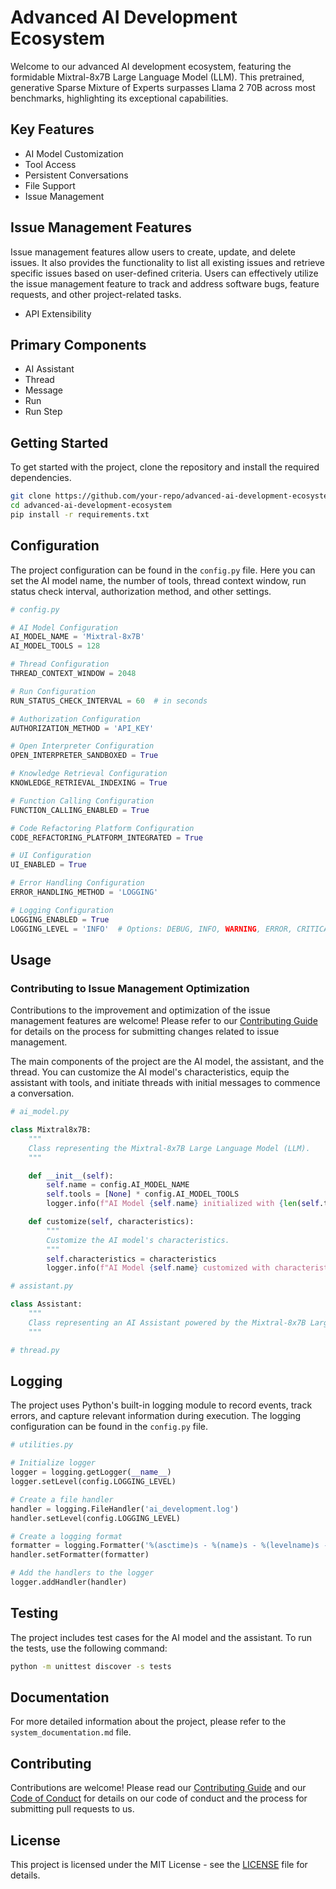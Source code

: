 # Advanced AI Development Ecosystem

Welcome to our advanced AI development ecosystem, featuring the formidable Mixtral-8x7B Large Language Model (LLM). This pretrained, generative Sparse Mixture of Experts surpasses Llama 2 70B across most benchmarks, highlighting its exceptional capabilities.

## Key Features

- AI Model Customization
- Tool Access
- Persistent Conversations
- File Support
- Issue Management

## Issue Management Features

Issue management features allow users to create, update, and delete issues. It also provides the functionality to list all existing issues and retrieve specific issues based on user-defined criteria. Users can effectively utilize the issue management feature to track and address software bugs, feature requests, and other project-related tasks.
- API Extensibility

## Primary Components

- AI Assistant
- Thread
- Message
- Run
- Run Step

## Getting Started

To get started with the project, clone the repository and install the required dependencies.

```bash
git clone https://github.com/your-repo/advanced-ai-development-ecosystem.git
cd advanced-ai-development-ecosystem
pip install -r requirements.txt
```

## Configuration

The project configuration can be found in the `config.py` file. Here you can set the AI model name, the number of tools, thread context window, run status check interval, authorization method, and other settings.

```python
# config.py

# AI Model Configuration
AI_MODEL_NAME = 'Mixtral-8x7B'
AI_MODEL_TOOLS = 128

# Thread Configuration
THREAD_CONTEXT_WINDOW = 2048

# Run Configuration
RUN_STATUS_CHECK_INTERVAL = 60  # in seconds

# Authorization Configuration
AUTHORIZATION_METHOD = 'API_KEY'

# Open Interpreter Configuration
OPEN_INTERPRETER_SANDBOXED = True

# Knowledge Retrieval Configuration
KNOWLEDGE_RETRIEVAL_INDEXING = True

# Function Calling Configuration
FUNCTION_CALLING_ENABLED = True

# Code Refactoring Platform Configuration
CODE_REFACTORING_PLATFORM_INTEGRATED = True

# UI Configuration
UI_ENABLED = True

# Error Handling Configuration
ERROR_HANDLING_METHOD = 'LOGGING'

# Logging Configuration
LOGGING_ENABLED = True
LOGGING_LEVEL = 'INFO'  # Options: DEBUG, INFO, WARNING, ERROR, CRITICAL
```

## Usage

### Contributing to Issue Management Optimization

Contributions to the improvement and optimization of the issue management features are welcome! Please refer to our [Contributing Guide](CONTRIBUTING.md) for details on the process for submitting changes related to issue management.

The main components of the project are the AI model, the assistant, and the thread. You can customize the AI model's characteristics, equip the assistant with tools, and initiate threads with initial messages to commence a conversation.

```python
# ai_model.py

class Mixtral8x7B:
    """
    Class representing the Mixtral-8x7B Large Language Model (LLM).
    """

    def __init__(self):
        self.name = config.AI_MODEL_NAME
        self.tools = [None] * config.AI_MODEL_TOOLS
        logger.info(f"AI Model {self.name} initialized with {len(self.tools)} tools.")

    def customize(self, characteristics):
        """
        Customize the AI model's characteristics.
        """
        self.characteristics = characteristics
        logger.info(f"AI Model {self.name} customized with characteristics: {characteristics}")
```

```python
# assistant.py

class Assistant:
    """
    Class representing an AI Assistant powered by the Mixtral-8x7B Large Language Model (LLM).
    """
```

```python
# thread.py
```

## Logging

The project uses Python's built-in logging module to record events, track errors, and capture relevant information during execution. The logging configuration can be found in the `config.py` file.

```python
# utilities.py

# Initialize logger
logger = logging.getLogger(__name__)
logger.setLevel(config.LOGGING_LEVEL)

# Create a file handler
handler = logging.FileHandler('ai_development.log')
handler.setLevel(config.LOGGING_LEVEL)

# Create a logging format
formatter = logging.Formatter('%(asctime)s - %(name)s - %(levelname)s - %(message)s')
handler.setFormatter(formatter)

# Add the handlers to the logger
logger.addHandler(handler)
```

## Testing

The project includes test cases for the AI model and the assistant. To run the tests, use the following command:

```bash
python -m unittest discover -s tests
```

## Documentation

For more detailed information about the project, please refer to the `system_documentation.md` file.

## Contributing

Contributions are welcome! Please read our [Contributing Guide](CONTRIBUTING.md) and our [Code of Conduct](CODE_OF_CONDUCT.md) for details on our code of conduct and the process for submitting pull requests to us.

## License

This project is licensed under the MIT License - see the [LICENSE](LICENSE) file for details.
